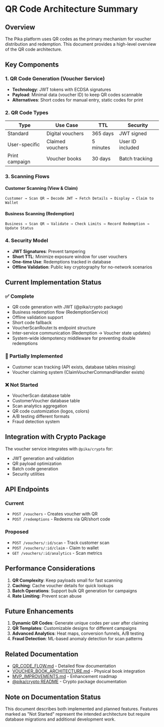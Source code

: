 # QR Code Architecture Summary

## Overview

The Pika platform uses QR codes as the primary mechanism for voucher distribution and redemption. This document provides a high-level overview of the QR code architecture.

## Key Components

### 1. QR Code Generation (Voucher Service)

- **Technology**: JWT tokens with ECDSA signatures
- **Payload**: Minimal data (voucher ID) to keep QR codes scannable
- **Alternatives**: Short codes for manual entry, static codes for print

### 2. QR Code Types

| Type           | Use Case         | TTL       | Security         |
| -------------- | ---------------- | --------- | ---------------- |
| Standard       | Digital vouchers | 365 days  | JWT signed       |
| User-specific  | Claimed vouchers | 5 minutes | User ID included |
| Print campaign | Voucher books    | 30 days   | Batch tracking   |

### 3. Scanning Flows

#### Customer Scanning (View & Claim)

```
Customer → Scan QR → Decode JWT → Fetch Details → Display → Claim to Wallet
```

#### Business Scanning (Redemption)

```
Business → Scan QR → Validate → Check Limits → Record Redemption → Update Status
```

### 4. Security Model

- **JWT Signatures**: Prevent tampering
- **Short TTL**: Minimize exposure window for user vouchers
- **One-time Use**: Redemptions tracked in database
- **Offline Validation**: Public key cryptography for no-network scenarios

## Current Implementation Status

### ✅ Complete

- QR code generation with JWT (@pika/crypto package)
- Business redemption flow (RedemptionService)
- Offline validation support
- Short code fallback
- VoucherScanRouter.ts endpoint structure
- Inter-service communication (Redemption → Voucher state updates)
- System-wide idempotency middleware for preventing double redemptions

### 🚧 Partially Implemented

- Customer scan tracking (API exists, database tables missing)
- Voucher claiming system (ClaimVoucherCommandHandler exists)

### ❌ Not Started

- VoucherScan database table
- CustomerVoucher database table
- Scan analytics aggregation
- QR code customization (logos, colors)
- A/B testing different formats
- Fraud detection system

## Integration with Crypto Package

The voucher service integrates with `@pika/crypto` for:

- JWT generation and validation
- QR payload optimization
- Batch code generation
- Security utilities

## API Endpoints

### Current

- `POST /vouchers` - Creates voucher with QR
- `POST /redemptions` - Redeems via QR/short code

### Proposed

- `POST /vouchers/:id/scan` - Track customer scan
- `POST /vouchers/:id/claim` - Claim to wallet
- `GET /vouchers/:id/analytics` - Scan metrics

## Performance Considerations

1. **QR Complexity**: Keep payloads small for fast scanning
2. **Caching**: Cache voucher details for quick lookups
3. **Batch Operations**: Support bulk QR generation for campaigns
4. **Rate Limiting**: Prevent scan abuse

## Future Enhancements

1. **Dynamic QR Codes**: Generate unique codes per user after claiming
2. **QR Templates**: Customizable designs for different campaigns
3. **Advanced Analytics**: Heat maps, conversion funnels, A/B testing
4. **Fraud Detection**: ML-based anomaly detection for scan patterns

## Related Documentation

- [QR_CODE_FLOW.md](./QR_CODE_FLOW.md) - Detailed flow documentation
- [VOUCHER_BOOK_ARCHITECTURE.md](./VOUCHER_BOOK_ARCHITECTURE.md) - Physical book integration
- [MVP_IMPROVEMENTS.md](./MVP_IMPROVEMENTS.md) - Enhancement roadmap
- [@pika/crypto README](../../crypto/README.md) - Crypto package documentation

## Note on Documentation Status

This document describes both implemented and planned features. Features marked as "Not Started" represent the intended architecture but require database migrations and additional development work.
